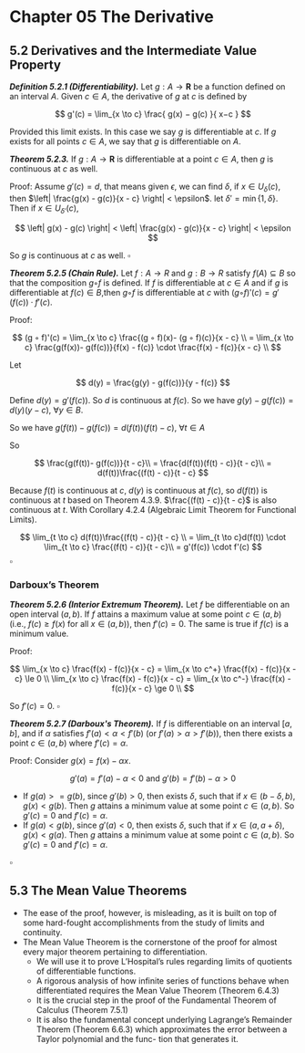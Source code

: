 # Chapter 05 The Derivative

## 5.2 Derivatives and the Intermediate Value Property

***Definition 5.2.1 (Differentiability).***
Let $g : A → \mathbf{R}$ be a function defined on an interval $A$. Given $c ∈ A$, the derivative of $g$ at $c$ is defined by

$$ 
g'(c) = \lim_{x \to c}  \frac{
    g(x) − g(c)
}{
    x−c
}
$$

Provided this limit exists.
In this case we say $g$ is differentiable at $c$.
If $g$ exists for all points $c ∈ A$, we say that $g$ is differentiable on $A$.

***Theorem 5.2.3.*** If $g : A → \mathbf{R}$ is differentiable at a point $c ∈ A$, then $g$ is continuous at $c$ as well.

Proof: Assume $g'(c) = d$, that means given $\epsilon$, we can find $\delta$, if $x \in U_{\delta}(c)$, then $\left| \frac{g(x) - g(c)}{x - c} \right| < \epsilon$. let $\delta' = \min \{1, \delta\}$. Then if $x \in U_{\delta'}(c)$,

$$ 
\left| g(x) - g(c) \right| <
\left| \frac{g(x) - g(c)}{x - c} \right| <
\epsilon
$$

So $g$ is continuous at $c$ as well.
$\square$

***Theorem 5.2.5 (Chain Rule).***
Let $f : A → R$ and $g : B → R$ satisfy $f(A) ⊆ B$
so that the composition $g ◦ f$ is defined. If $f$
is differentiable at $c∈A$ and if $g$ is differentiable
at $f(c)∈B$,then $g◦f$ is differentiable at $c$
with $(g ◦ f)'(c) = g'(f(c)) · f'(c)$.

Proof: 

$$ 
(g ◦ f)'(c) = \lim_{x \to c}
\frac{(g ◦ f)(x)- (g ◦ f)(c)}{x - c} \\
= \lim_{x \to c} \frac{g(f(x))- g(f(c))}{f(x) - f(c)}
\cdot \frac{f(x) - f(c)}{x - c} \\
$$

Let

$$ 
d(y) = \frac{g(y) - g(f(c))}{y - f(c)}
$$

Define $d(y) = g'(f(c))$. So $d$ is continuous at $f(c)$.
So we have $g(y) - g(f(c)) = d(y)(y - c)$, $\forall y \in B$.

So we have $g(f(t)) - g(f(c)) = d(f(t))(f(t) - c)$,
$\forall t \in A$ 

So

$$ 
\frac{g(f(t))- g(f(c))}{t - c}\\
= \frac{d(f(t))(f(t) - c)}{t - c}\\
= d(f(t))\frac{(f(t) - c)}{t - c}
$$

Because $f(t)$ is continuous at $c$, $d(y)$ is continuous
at $f(c)$, so $d(f(t))$ is continuous at $t$ based on Theorem 4.3.9.
$\frac{(f(t) - c)}{t - c}$ is also continuous at $t$.
With Corollary 4.2.4 (Algebraic Limit Theorem for Functional Limits).

$$ 
\lim_{t \to c} d(f(t))\frac{(f(t) - c)}{t - c} \\
= \lim_{t \to c}d(f(t)) \cdot \lim_{t \to c} \frac{(f(t) - c)}{t - c}\\
= g'(f(c)) \cdot f'(c)
$$
$\square$

### Darboux’s Theorem

***Theorem 5.2.6 (Interior Extremum Theorem).***
Let $f$ be differentiable on an open interval $(a, b)$.
If $f$ attains a maximum value at some point $c ∈ (a, b)$
(i.e., $f(c) ≥ f(x)$ for all $x ∈ (a,b)$), then
$f'(c) = 0$. The same is true if $f(c)$ is a minimum value.

Proof:

$$
\lim_{x \to c}
\frac{f(x) - f(c)}{x - c} =
\lim_{x \to c^+}
\frac{f(x) - f(c)}{x - c} \le 0 \\
\lim_{x \to c}
\frac{f(x) - f(c)}{x - c} =
\lim_{x \to c^-}
\frac{f(x) - f(c)}{x - c} \ge 0 \\
$$

So $f'(c) = 0$.
$\square$

***Theorem 5.2.7 (Darboux's Theorem).***
If $f$ is differentiable on an interval
$[a,b]$, and if $\alpha$ satisfies $f'(a) < \alpha < f'(b)$
(or $f'(a) > \alpha > f'(b)$), then there exists a point
$c ∈ (a, b)$ where $f'(c) = \alpha$.

Proof: Consider $g(x) = f(x) - \alpha x$.

$$ 
g'(a) = f'(a) - \alpha < 0
\text{ and }
g'(b) = f'(b) - \alpha > 0
$$

* If $g(a) >= g(b)$, since $g'(b) > 0$, then exists $\delta$,
  such that if $x \in (b-\delta , b)$, $g(x) < g(b)$. Then
  $g$ attains a minimum value at some point $c ∈ (a, b)$.
  So $g'(c) = 0$ and $f'(c) = \alpha$.
* If $g(a) < g(b)$, since $g'(a) < 0$, then exists $\delta$,
  such that if $x \in (a, a+\delta)$, $g(x) < g(a)$. Then
  $g$ attains a minimum value at some point $c ∈ (a, b)$.
  So $g'(c) = 0$ and $f'(c) = \alpha$.

$\square$

## 5.3 The Mean Value Theorems

* The ease of the proof, however, is misleading,
as it is built on top of some hard-fought accomplishments from the study of limits and continuity.
* The Mean Value Theorem is the cornerstone of the proof for almost every major theorem pertaining to differentiation.
    * We will use it to prove L’Hospital’s rules regarding limits of quotients of differentiable functions.
    * A rigorous analysis of how infinite series of functions behave when differentiated requires the Mean Value Theorem (Theorem 6.4.3)
    * It is the crucial step in the proof of the Fundamental Theorem of Calculus (Theorem 7.5.1)
    * It is also the fundamental concept underlying Lagrange’s Remainder Theorem (Theorem 6.6.3) which approximates the error between a Taylor polynomial and the func- tion that generates it.

